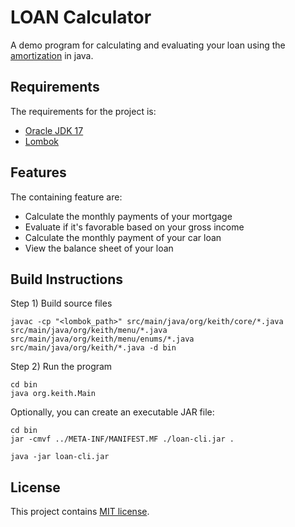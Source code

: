 # LOAN Calculator
A demo program for calculating and evaluating your loan using the [amortization](https://en.wikipedia.org/wiki/Amortization_(accounting)) in java.

## Requirements
The requirements for the project is:
- [Oracle JDK 17](https://www.oracle.com/java/technologies/javase/jdk17-archive-downloads.html)
- [Lombok](https://projectlombok.org/)

## Features
The containing feature are:
- Calculate the monthly payments of your mortgage
- Evaluate if it's favorable based on your gross income
- Calculate the monthly payment of your car loan
- View the balance sheet of your loan


## Build Instructions
Step 1) Build source files
```
javac -cp "<lombok_path>" src/main/java/org/keith/core/*.java src/main/java/org/keith/menu/*.java src/main/java/org/keith/menu/enums/*.java  src/main/java/org/keith/*.java -d bin
```
Step 2) Run the program
```
cd bin
java org.keith.Main
```

Optionally, you can create an executable JAR file:
```
cd bin
jar -cmvf ../META-INF/MANIFEST.MF ./loan-cli.jar .

java -jar loan-cli.jar
```

## License
This project contains [MIT license](./LICENSE).
